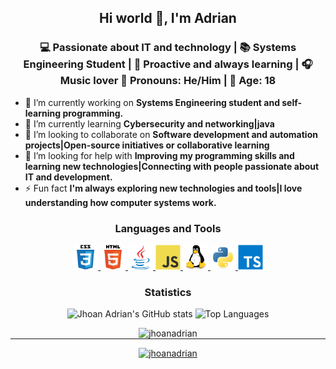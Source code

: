 <h2 align="center">Hi world 👋, I'm Adrian</h2>

<h3 align="center">💻 Passionate about IT and technology | 📚 Systems Engineering Student | 🚀 Proactive and always learning | 🎧 Music lover 👤 Pronouns: He/Him | 📅 Age: 18</h3>

- 🔭 I’m currently working on **Systems Engineering student and self-learning programming.**
- 🌱 I’m currently learning **Cybersecurity and networking|java**
- 👯 I’m looking to collaborate on **Software development and automation projects|Open-source initiatives or collaborative learning**
- 🤝 I’m looking for help with **Improving my programming skills and learning new technologies|Connecting with people passionate about IT and development.**
- ⚡ Fun fact **I'm always exploring new technologies and tools|I love understanding how computer systems work.**

<h3 align="center">Languages and Tools</h3>
<p align="center"> 
  <a href="https://www.w3schools.com/css/" target="_blank" rel="noreferrer"> 
    <img src="https://raw.githubusercontent.com/devicons/devicon/master/icons/css3/css3-original-wordmark.svg" alt="css3" width="40" height="40"/> 
  </a> 
  <a href="https://www.w3.org/html/" target="_blank" rel="noreferrer"> 
    <img src="https://raw.githubusercontent.com/devicons/devicon/master/icons/html5/html5-original-wordmark.svg" alt="html5" width="40" height="40"/> 
  </a> 
  <a href="https://www.java.com" target="_blank" rel="noreferrer"> 
    <img src="https://raw.githubusercontent.com/devicons/devicon/master/icons/java/java-original.svg" alt="java" width="40" height="40"/> 
  </a> 
  <a href="https://developer.mozilla.org/en-US/docs/Web/JavaScript" target="_blank" rel="noreferrer"> 
    <img src="https://raw.githubusercontent.com/devicons/devicon/master/icons/javascript/javascript-original.svg" alt="javascript" width="40" height="40"/> 
  </a> 
  <a href="https://www.linux.org/" target="_blank" rel="noreferrer"> 
    <img src="https://raw.githubusercontent.com/devicons/devicon/master/icons/linux/linux-original.svg" alt="linux" width="40" height="40"/> 
  </a> 
  <a href="https://www.python.org" target="_blank" rel="noreferrer"> 
    <img src="https://raw.githubusercontent.com/devicons/devicon/master/icons/python/python-original.svg" alt="python" width="40" height="40"/> 
  </a> 
  <a href="https://www.typescriptlang.org/" target="_blank" rel="noreferrer"> 
    <img src="https://raw.githubusercontent.com/devicons/devicon/master/icons/typescript/typescript-original.svg" alt="typescript" width="40" height="40"/> 
  </a> 
</p>


<h3 align="center">Statistics</h3>

<p align="center">
  <img src="https://github-readme-stats.vercel.app/api?username=jhoanadrian&show_icons=true&locale=en&bg_color=00000000&hide_border=true&title_color=35ff00&icon_color=35ff00&text_color=99e585" alt="Jhoan Adrian's GitHub stats" />
  <img src="https://github-readme-stats.vercel.app/api/top-langs?username=jhoanadrian&show_icons=true&locale=en&layout=compact&bg_color=00000000&hide_border=true&title_color=7cd06e&text_color=99e585" alt="Top Languages" />
</p>



<div align="center">
  <img src="https://github-readme-streak-stats.herokuapp.com/?user=jhoanadrian&background=00000000&hide_border=true&stroke=00FF00&ring=c0ef00&fire=efd600&currStreakNum=9cef00&sideNums=9cef00&currStreakLabel=9cef00&sideLabels=9cef00&dates=beffad" alt="jhoanadrian" />
</div>


<hr style="width:100%;text-align:center;margin:auto;">
<p align="center"> 
  <a href="https://github.com/ryo-ma/github-profile-trophy">
    <img src="https://github-profile-trophy.vercel.app/?username=jhoanadrian&theme=matrix&no-bg=true&no-frame=true&row=1&column=6" alt="jhoanadrian" />
  </a> 
</p>
